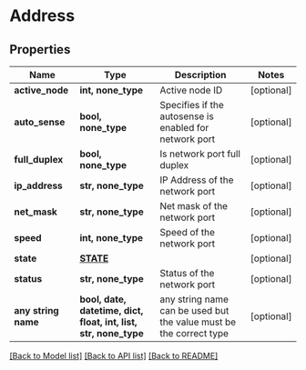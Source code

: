 # Address


## Properties
Name | Type | Description | Notes
------------ | ------------- | ------------- | -------------
**active_node** | **int, none_type** | Active node ID | [optional] 
**auto_sense** | **bool, none_type** | Specifies if the autosense is enabled for network port | [optional] 
**full_duplex** | **bool, none_type** | Is network port full duplex | [optional] 
**ip_address** | **str, none_type** | IP Address of the network port | [optional] 
**net_mask** | **str, none_type** | Net mask of the network port | [optional] 
**speed** | **int, none_type** | Speed of the network port | [optional] 
**state** | [**STATE**](STATE.md) |  | [optional] 
**status** | **str, none_type** | Status of the network port | [optional] 
**any string name** | **bool, date, datetime, dict, float, int, list, str, none_type** | any string name can be used but the value must be the correct type | [optional]

[[Back to Model list]](../README.md#documentation-for-models) [[Back to API list]](../README.md#documentation-for-api-endpoints) [[Back to README]](../README.md)


